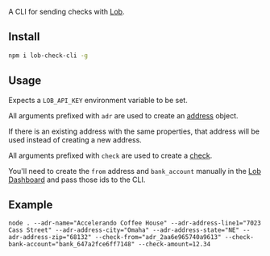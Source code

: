 A CLI for sending checks with [Lob](https://lob.com/).

## Install
```sh
npm i lob-check-cli -g
```

## Usage

Expects a `LOB_API_KEY` environment variable to be set.

All arguments prefixed with `adr` are used to create an [address](https://lob.com/docs/node#addresses_create) object.

If there is an existing address with the same properties, that address will be used instead of creating a new address.

All arguments prefixed with `check` are used to create a [check](https://lob.com/docs/node#checks_create).

You'll need to create the `from` address and `bank_account` manually in the [Lob Dashboard](https://dashboard.lob.com/) and pass those ids to the CLI.

## Example

```
node . --adr-name="Accelerando Coffee House" --adr-address-line1="7023 Cass Street" --adr-address-city="Omaha" --adr-address-state="NE" --adr-address-zip="68132" --check-from="adr_2aa6e965740a9613" --check-bank-account="bank_647a2fce6ff7148" --check-amount=12.34
```
